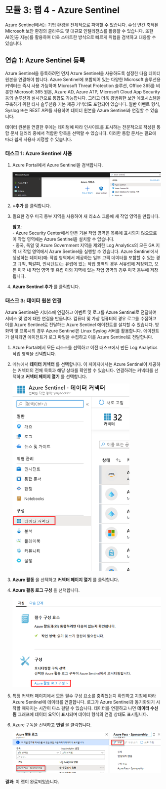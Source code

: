 ﻿---
lab:
    title: '랩 4 - Azure Sentinel'
    module: '모듈 3: 보안 작업 관리'
---

# 모듈 3: 랩 4 - Azure Sentinel


Azure Sentinel에서는 기업 환경을 전체적으로 파악할 수 있습니다. 수십 년간 축적된 Microsoft 보안 환경의 클라우드 및 대규모 인텔리전스를 활용할 수 있습니다. 또한 AI(인공 지능)를 활용하여 더욱 스마트한 방식으로 빠르게 위협을 검색하고 대응할 수 있습니다.


## 연습 1: Azure Sentinel 등록


Azure Sentinel을 등록하려면 먼저 Azure Sentinel을 사용하도록 설정한 다음 데이터 원본을 연결해야 합니다. Azure Sentinel에 포함되어 있는 다양한 Microsoft 솔루션용 커넥터는 즉시 사용 가능하며 Microsoft Threat Protection 솔루션, Office 365를 비롯한 Microsoft 365 원본, Azure AD, Azure ATP, Microsoft Cloud App Security 등의 솔루션과 실시간으로 통합도 가능합니다. 그리고 더욱 광범위한 보안 에코시스템을 구축하기 위한 타사 솔루션용 기본 제공 커넥터도 포함되어 있습니다. 일반 이벤트 형식, Syslog 또는 REST API를 사용하여 데이터 원본을 Azure Sentinel과 연결할 수 있습니다.  

데이터 원본을 연결한 후에는 데이텅에 따라 인사이트를 표시하는 전문적으로 작성된 통합 문서 갤러리 중에서 적합한 항목을 선택할 수 있습니다. 이러한 통합 문서는 필요에 따라 쉽게 사용자 지정할 수 있습니다.


### 태스크 1: Azure Sentinel 사용

1.  Azure Portal에서 Azure Sentinel을 검색합니다. 

       ![스크린샷](../Media/Module-3/129689af-e1ed-460b-add1-a37790805ed5.png)

1.  **+추가** 를 클릭합니다.
1.  필요한 경우 미국 동부 지역을 사용하여 새 리소스 그룹에 새 작업 영역을 만듭니다.

    **참고**: </br> - Azure Security Center에서 만든 기본 작업 영역은 목록에 표시되지 않으므로 이 작업 영역에는 Azure Sentinel을 설치할 수 없습니다. </br> - 중국, 독일 및 Azure Government 지역을 제외한 Log Analytics의 모든 GA 지역 내 작업 영역에서 Azure Sentinel을 실행할 수 있습니다. Azure Sentinel에서 생성하는 데이터(예: 작업 영역에서 제공하는 일부 고객 데이터를 포함할 수 있는 경고 규칙, 책갈피, 인시던트)는 유럽에 있는 작업 영역의 경우 서유럽에 저장되고, 모든 미국 내 작업 영역 및 유럽 이외 지역에 있는 작업 영역의 경우 미국 동부에 저장됩니다.


6.  **Azure Sentinel 추가** 를 클릭합니다.
  

### 태스크 3: 데이터 원본 연결


Azure Sentinel은 서비스에 연결하고 이벤트 및 로그를 Azure Sentinel로 전달하여 서비스 및 앱에 대한 연결을 만듭니다. 컴퓨터 및 가상 컴퓨터의 경우 로그를 수집하고 이를 Azure Sentinel로 전달하는 Azure Sentinel 에이전트를 설치할 수 있습니다. 방화벽 및 프록시의 경우 Azure Sentinel은 Linux Syslog 서버를 활용합니다. 에이전트가 설치되면 에이전트가 로그 파일을 수집하고 이를 Azure Sentinel로 전달합니다. 


1.  Azure Portal에서 모든 리소스를 선택하고 이전 태스크에서 만든 Log Analytics 작업 영역을 선택합니다.

1.  메뉴에서 **데이터 커넥터** 를 선택합니다. 이 페이지에서는 Azure Sentinel이 제공하는 커넥터의 전체 목록과 해당 상태를 확인할 수 있습니다. 연결하려는 커넥터를 선택하고 **커넥터 페이지 열기** 를 선택합니다. 

       ![스크린샷](../Media/Module-3/57ef56ec-66d0-4bef-964b-24b97ca0f9e3.png)

1.  **Azure 활동** 을 선택하고 **커넥터 페이지 열기** 를 클릭합니다.

1.  **Azure 활동 로그 구성** 을 선택합니다.

     ![스크린샷](../Media/Module-3/bdd12109-8cbf-4562-81fb-5aae6bac2aee.png)

1.  특정 커넥터 페이지에서 모든 필수 구성 요소를 충족했는지 확인하고 지침에 따라 Azure Sentinel에 데이터를 연결합니다. 로그가 Azure Sentinel과 동기화되기 시작할 때까지는 시간이 다소 걸릴 수 있습니다. 데이터를 연결하고 나면 **데이터 수신됨** 그래프에 데이터 요약이 표시되며 데이터 형식의 연결 상태도 표시됩니다.

   

1.  Azure 구독을 선택하고 **연결** 을 클릭합니다.

     ![스크린샷](../Media/Module-3/d3d3c551-2c12-4520-ad30-2dc579d09f61.png)
 

**결과**: 이 랩이 완료되었습니다.
